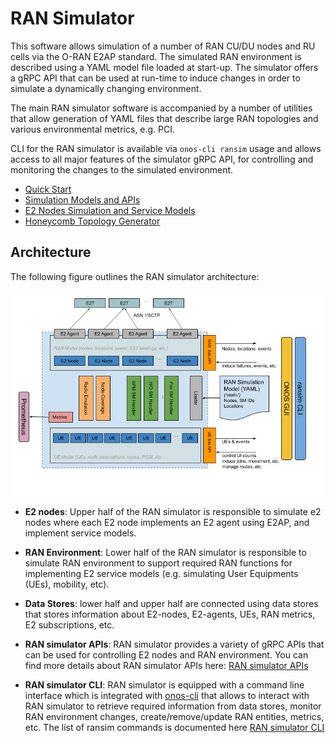 <!--
SPDX-FileCopyrightText: 2019-present Open Networking Foundation <info@opennetworking.org>

SPDX-License-Identifier: Apache-2.0
-->

# RAN Simulator

This software allows simulation of a number of RAN CU/DU nodes and RU cells via the O-RAN E2AP standard.
The simulated RAN environment is described using a YAML model file loaded at start-up.
The simulator offers a gRPC API that can be used at run-time to induce changes in order to 
simulate a dynamically changing environment.

The main RAN simulator software is accompanied by a number of utilities that allow generation of YAML files
that describe large RAN topologies and various environmental metrics, e.g. PCI.

CLI for the RAN simulator is available via `onos-cli ransim` usage and allows access to all major features of
the simulator gRPC API, for controlling and monitoring the changes to the simulated environment.

* [Quick Start](docs/quick_start.md)
* [Simulation Models and APIs](docs/model.md)
* [E2 Nodes Simulation and Service Models](docs/e2.md)
* [Honeycomb Topology Generator](docs/topology_generator.md)

## Architecture

The following figure outlines the RAN simulator architecture:

![RAN simulator Architecture](docs/images/ransim_architecture.jpg)

* **E2 nodes**: Upper half of the RAN simulator is responsible to simulate e2 nodes where each E2 node implements an E2 agent using E2AP, and implement service models.

* **RAN Environment**: Lower half of the RAN simulator is  responsible to simulate RAN environment to support required RAN functions
  for implementing E2 service models (e.g. simulating User Equipments (UEs), mobility, etc).

* **Data Stores**: lower half and upper half are connected using data stores that stores information
  about E2-nodes, E2-agents, UEs, RAN metrics, E2 subscriptions, etc.

* **RAN simulator APIs**: RAN simulator provides a variety of gRPC APIs that can be used for controlling E2 nodes and RAN environment.
  You can find more details about RAN simulator APIs here: [RAN simulator APIs](api.md)

* **RAN simulator CLI**: RAN simulator is equipped with a command line interface which is integrated with
  [onos-cli](https://github.com/onosproject/onos-cli) that allows to interact with RAN simulator to retrieve required information from data stores,
  monitor RAN environment changes, create/remove/update RAN entities, metrics, etc.
  The list of ransim commands is documented here [RAN simulator CLI](https://github.com/onosproject/onos-cli/blob/master/docs/cli/onos_ransim.md)
